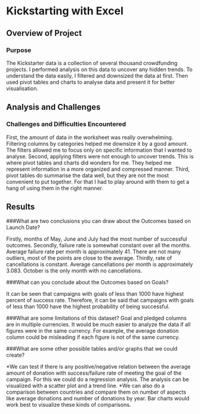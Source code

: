 # Kickstarting with Excel

## Overview of Project

### Purpose
The Kickstarter data is a collection of several thousand crowdfunding projects. I performed analysis on this data to uncover any hidden trends. To understand the data easily, I filtered and downsized the data at first. Then used pivot tables and charts to analyse data and present it for better visualisation. 

## Analysis and Challenges

### Challenges and Difficulties Encountered
First, the amount of data in the worksheet was really overwhelming. Filtering columns by categories helped me downsize it by a good amount. The filters allowed me to focus only on specific information that I wanted to analyse. Second, applying filters were not enough to uncover trends. This is where pivot tables and charts did wonders for me. They helped me represent information in a more organized and compressed manner. Third, pivot tables do summarise the data well, but they are not the most convenient to put together. For that I had to play around with them to get a hang of using them in the right manner. 

## Results

###What are two conclusions you can draw about the Outcomes based on Launch Date?

Firstly, months of May, June and July had the most number of successful outcomes. 
Secondly, failure rate is somewhat constant over all the months. Average failure rate per month is approximately 41. There are not many outliers, most of the points are close to the average. Thirdly, rate of cancellations is constant. Average cancellations per month is approximately 3.083. October is the only month with no cancellations. 

###What can you conclude about the Outcomes based on Goals?

It can be seen that campaigns with goals of less than 1000 have highest percent of success rate. Therefore, it can be said that campaigns with goals of less than 1000 have the highest probability of being successful. 

###What are some limitations of this dataset?
Goal and pledged columns are in multiple currencies. It would be much easier to analyze the data if all figures were in the same currency. For example, the average donation column could be misleading if each figure is not of the same currency. 

###What are some other possible tables and/or graphs that we could create?

*We can test if there is any positive/negative relation between the average amount of donation with success/failure rate of meeting the goal of the campaign. For this we could do a regression analysis. The analysis can be visualized with a scatter plot and a trend line. 
*We can also do a comparison between countries and compare them on number of aspects like average donations and number of donations by year. Bar charts would work best to visualize these kinds of comparisons. 


